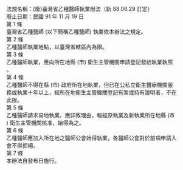 法規名稱：(廢)臺灣省乙種醫師執業辦法（新 88.06.29 訂定）  
廢止日期：民國 91 年 11 月 19 日  
第 1 條  
臺灣省乙種醫師 (以下簡稱乙種醫師) 執業依本辦法之規定。  
第 2 條  
乙種醫師執業地點，以臺灣省轄區內為限。  
第 3 條  
乙種醫師執業，應向所在地縣 (市) 衛生主管機關申請登記發給執業執照  
。  
第 4 條  
乙種醫師不得在縣 (市) 政府所在地執業，但已在公私立衛生醫療機關服  
務或執業十年以上，經所在地衛生主管機關登記有案或持有證明者，不在  
此限。  
第 5 條  
乙種醫師請求易地執業，應詳敘理由，報經原執業及新執業所在地縣 (市  
) 衛生主管機關核准，始得為之。  
第 6 條  
乙種醫師應加入所在地之醫師公會始得執業，各醫師公會對於前項申請入  
會不得拒絕。  
第 7 條  
本辦法自發布日施行。  


